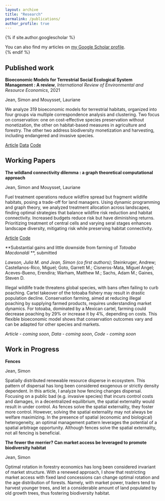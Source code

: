 ```yaml
---
layout: archive
title: "Research"
permalink: /publications/
author_profile: true
---
```


{% if site.author.googlescholar %}
  <div class="wordwrap">You can also find my articles on <a href="{{site.author.googlescholar}}">my Google Scholar profile</a>.</div>
{% endif %}

## Published work

**Bioeconomic Models for Terrestrial Social Ecological System Management : A review**, *International Review of Environmental and Resource Economics*, 2021

Jean, Simon and Mouysset, Lauriane

We analyze 319 bioeconomic models for terrestrial habitats, organized into four groups via multiple correspondence analysis and clustering. Two focus on conservation: one on cost-effective species preservation without monetization, the other on habitat-based measures in agriculture and forestry. The other two address biodiversity monetization and harvesting, including endangered and invasive species.

[Article](http://sim-jean.github.io/files/research/jean_mouysset2022.pdf) [Data](https://zenodo.org/records/6656433#.Yqxw7aC3seE.link) [Code](https://github.com/sim-jean/review-irere)


## Working Papers

**The wildland connectivity dilemma : a graph theoretical computational approach**

Jean, Simon and Mouysset, Lauriane

Fuel treatment operations reduce wildfire spread but fragment wildlife habitats, posing a trade-off for land managers. Using dynamic programming and graph theory, we analyzed treatment allocation across landscapes, finding optimal strategies that balance wildfire risk reduction and habitat connectivity. Increased budgets reduce risk but have diminishing returns. Prioritizing treatment of central cells and varying seral stages enhances landscape diversity, mitigating risk while preserving habitat connectivity.

[Article]('http://sim-jean.github.io/files/research/jean_mouysset2022.pdf') [Code](https://github.com/sim-jean/Landscape_connectivity_dilemma)

**Substantial gains and little downside from farming of *Totoaba Macdonaldi* **, submitted

*Lawson, Julia M. and Jean, Simon (co first authors)*; Steinkruger, Andrew; Castellanos-Rico, Miguel; Goto, Garrett M.; Cisneros-Mata, Miguel Angel; Aceves-Bueno, Erendira; Warham, Matthew M.; Sachs, Adam M.; Gaines, Steven D.

Illegal wildlife trade threatens global species, with bans often failing to curb poaching. Cartel takeover of the totoaba fishery may result in drastic population decline. Conservation farming, aimed at reducing illegal poaching by supplying farmed products, requires understanding market dynamics. For totoaba, dominated by a Mexican cartel, farming could decrease poaching by 29% or increase it by 4%, depending on costs. This flexible bioeconomic model shows that conservation outcomes vary and can be adapted for other species and markets.

*Article - coming soon*, *Data - coming soon*, *Code - coming soon*

## Work in Progress

**Fences**

Jean, Simon

Spatially distributed renewable resource disperse in ecosystem. This pattern of dispersal has long been considered exogenous or strictly density dependent. In this article, I analyze how fencing changes dispersal. Focusing on a public bad (e.g. invasive species) that incurs control costs and damages, in a decentralized equilibrium, the spatial externality would result in under control. As fences solve the spatial externality, they foster more control. However, solving the spatial externality may not always be welfare maximizing. In the presence of spatial (economic and biological) heterogeneity, an optimal management pattern leverages the potential of a spatial arbitrage opportunity. Although fences solve the spatial externality, not all fencing is beneficial. 


**The fewer the merrier? Can market access be leveraged to promote biodiversity habitat**

Jean, Simon

Optimal rotation in forestry economics has long been considered invariant of market structure. With a renewed approach, I show that restricting market access with fixed land concessions can change optimal rotation and the age distribution of forests. Namely, with market power, traders tend to harvest younger trees, and let a considerable amount of land populated by old growth trees, thus fostering biodiversity habitat.